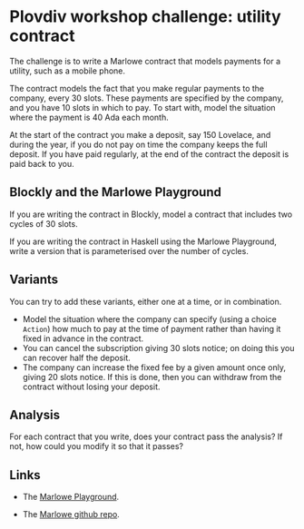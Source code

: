 # Plovdiv workshop challenge: utility contract

The challenge is to write a Marlowe contract that models payments for a utility, such as a mobile phone.

The contract models the fact that you make regular payments to the company, every 30 slots. These payments are specified by the company, and you have 10 slots in which to pay. To start with, model the situation where the payment is 40 Ada each month.

At the start of the contract you make a deposit, say 150 Lovelace, and during the year, if you do not pay on time the company keeps the full deposit. If you have paid regularly, at the end of the contract  the deposit is paid back to you.

## Blockly and the Marlowe Playground

If you are writing the contract in Blockly, model a contract that includes two cycles of 30 slots.

If you are writing the contract in Haskell using the Marlowe Playground, write a version that is parameterised over the number of cycles.

## Variants

You can try to add these variants, either one at a time, or in combination.

- Model the situation where the company can specify (using a choice `Action`) how much to pay at the time of payment rather than having it fixed in advance in the contract.
- You can cancel the subscription giving 30 slots notice; on doing this you can recover half the deposit.
- The company can increase the fixed fee by a given amount once only,  giving 20 slots notice. If this is done, then you can withdraw from the contract without losing your deposit.

## Analysis

For each contract that you write, does your contract pass the analysis? If not, how could you modify it so that it passes?

## Links

- The [Marlowe Playground](https://david.marlowe.iohkdev.io).

- The [Marlowe github repo](https://github.com/input-output-hk/marlowe).



